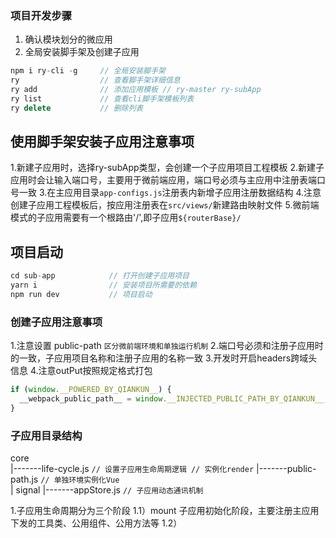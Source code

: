### 项目开发步骤

1. 确认模块划分的微应用
2. 全局安装脚手架及创建子应用

```js
npm i ry-cli -g     // 全局安装脚手架
ry                  // 查看脚手架详细信息
ry add              // 添加应用模板 // ry-master ry-subApp 
ry list             // 查看cli脚手架模板列表
ry delete           // 删除列表
```

## 使用脚手架安装子应用注意事项

1.新建子应用时，选择ry-subApp类型，会创建一个子应用项目工程模板
2.新建子应用时会让输入端口号，主要用于微前端应用，端口号必须与主应用中注册表端口号一致
3.在主应用目录`app-configs.js`注册表内新增子应用注册数据结构
4.注意创建子应用工程模板后，按应用注册表在`src/views/`新建路由映射文件
5.微前端模式的子应用需要有一个根路由'/',即子应用`${routerBase}/`

## 项目启动

```js
cd sub-app            // 打开创建子应用项目
yarn i                // 安装项目所需要的依赖
npm run dev           // 项目启动
```

### 创建子应用注意事项

1.注意设置 public-path `区分微前端环境和单独运行机制`
2.端口号必须和注册子应用时的一致，子应用项目名称和注册子应用的名称一致
3.开发时开启headers跨域头信息
4.注意outPut按照规定格式打包

```js
if (window.__POWERED_BY_QIANKUN__) {
  __webpack_public_path__ = window.__INJECTED_PUBLIC_PATH_BY_QIANKUN__;
}
```

### 子应用目录结构

core                  
 |-------life-cycle.js     `// 设置子应用生命周期逻辑 // 实例化render`
 |-------public-path.js    `// 单独环境实例化Vue`      
 |
signal
 |-------appStore.js       `// 子应用动态通讯机制`

1.子应用生命周期分为三个阶段 
1.1）mount 子应用初始化阶段，主要注册主应用下发的工具类、公用组件、公用方法等
1.2）
